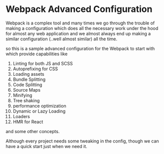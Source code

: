 # Webpack Advanced Configuration

Webpack is a complex tool and many times we go through the trouble of making a configuration which does all the necessary work under the hood for almost any web application and we almost always end up making a similar configuration (..well almost similar) all the time.

so this is a sample advanced configuration for the Webpack to start with which provide capabilities like

1. Linting for both JS and SCSS
2. Autoprefixing for CSS
3. Loading assets
4. Bundle Splitting
5. Code Splitting
6. Source Maps
7. Minifying
8. Tree shaking
9. performance optimization
10. Dynamic or Lazy Loading
11. Loaders
12. HMR for React

and some other concepts.

Although every project needs some tweaking in the config, though we can have a quick start just when we need it.
